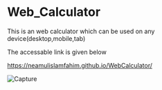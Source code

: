 # Web_Calculator
This is an web calculator which can be used on any device(desktop,mobile,tab)

The accessable link is given below

https://neamulislamfahim.github.io/WebCalculator/

![Capture](https://user-images.githubusercontent.com/71332807/124390638-5c22d780-dd0e-11eb-8c25-696ad2574700.JPG)

